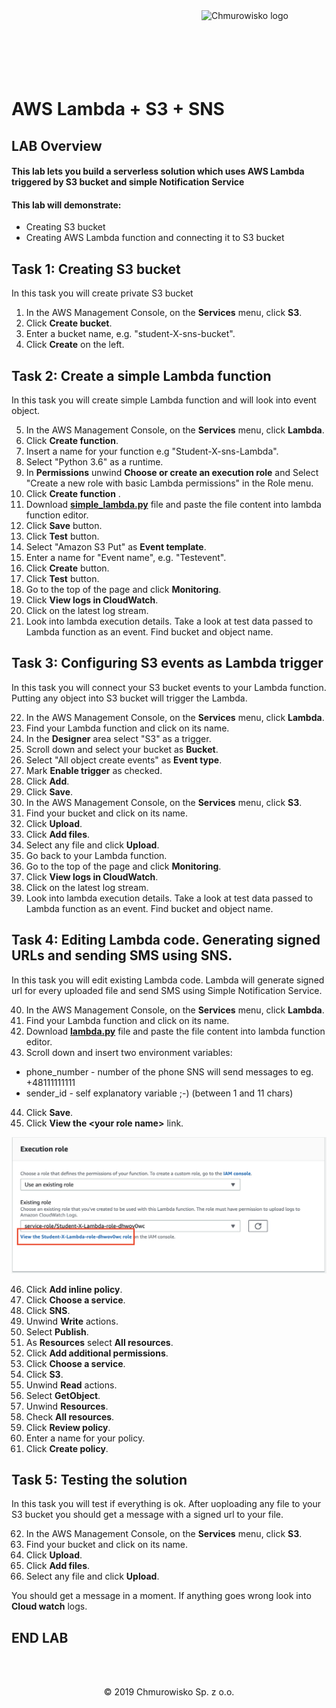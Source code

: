 <img src="../../img/logo.png" alt="Chmurowisko logo" width="200" align="right">
<br><br>
<br><br>
<br><br>

# AWS Lambda + S3 + SNS

## LAB Overview

#### This lab lets you build a serverless solution which uses AWS Lambda triggered by S3 bucket and simple Notification Service 

#### This lab will demonstrate:
* Creating S3 bucket
* Creating AWS Lambda function and connecting it to S3 bucket

## Task 1: Creating S3 bucket
In this task you will create private S3 bucket

1. In the AWS Management Console, on the **Services** menu, click **S3**.
2. Click **Create bucket**.
3. Enter a bucket name, e.g. "student-X-sns-bucket".
4. Click **Create** on the left.

## Task 2: Create a simple Lambda function

In this task you will create simple Lambda function and will look into event object.

5. In the AWS Management Console, on the **Services** menu, click **Lambda**.
6. Click **Create function**.
7. Insert a name for your function e.g "Student-X-sns-Lambda".
8. Select "Python 3.6" as a runtime.
9. In **Permissions** unwind **Choose or create an execution role** and Select "Create a new role with basic Lambda permissions" in the Role menu.
10. Click **Create function** .
11. Download **[simple\_lambda.py](simple_lambda.py)** file and paste the file content into lambda function editor.
12. Click **Save** button.
13. Click **Test** button.
14. Select "Amazon S3 Put" as **Event template**.
15. Enter a name for "Event name", e.g. "Testevent".
16. Click **Create** button.
17. Click **Test** button.
18. Go to the top of the page and click **Monitoring**.
19. Click **View logs in CloudWatch**.
20. Click on the latest log stream.
21. Look into lambda execution details. Take a look at test data passed to Lambda function as an event. Find bucket and object name.

## Task 3: Configuring S3 events as Lambda trigger

In this task you will connect your S3 bucket events to your Lambda function. Putting any object into S3 bucket will trigger the Lambda.

22. In the AWS Management Console, on the **Services** menu, click **Lambda**.
23. Find your Lambda function and click on its name.
24. In the **Designer** area select "S3" as a trigger.
25. Scroll down and select your bucket as **Bucket**.
26. Select "All object create events" as **Event type**.
27. Mark **Enable trigger** as checked.
28. Click **Add**.
29. Click **Save**.
30. In the AWS Management Console, on the **Services** menu, click **S3**.
31. Find your bucket and click on its name.
32. Click **Upload**.
33. Click **Add files**.
34. Select any file and click **Upload**.
35. Go back to your Lambda function.
36. Go to the top of the page and click **Monitoring**.
37. Click **View logs in CloudWatch**.
38. Click on the latest log stream.
39. Look into lambda execution details. Take a look at test data passed to Lambda function as an event. Find bucket and object name.


## Task 4: Editing Lambda code. Generating signed URLs and sending SMS using SNS.

In this task you will edit existing Lambda code. Lambda will generate signed url for every uploaded file and send SMS using Simple Notification Service.

40. In the AWS Management Console, on the **Services** menu, click **Lambda**.
41. Find your Lambda function and click on its name.
42. Download **[lambda.py](lambda.py)** file and paste the file content into lambda function editor.
43. Scroll down and insert two environment variables:
* phone_number - number of the phone SNS will send messages to eg. +48111111111
* sender_id - self explanatory variable ;-) (between 1 and 11 chars)
44. Click **Save**.
45. Click **View the \<your role name\>** link.

![Editing role](./img/edit_role.png)

46. Click **Add inline policy**.
47. Click **Choose a service**.
48. Click **SNS**.
49. Unwind **Write** actions.
50. Select **Publish**.
51. As **Resources** select **All resources**.
52. Click **Add additional permissions**.
53. Click **Choose a service**.
54. Click **S3**.
55. Unwind **Read** actions.
56. Select **GetObject**.
57. Unwind **Resources**.
58. Check **All resources**.
59. Click **Review policy**.
60. Enter a name for your policy.
61. Click **Create policy**.


## Task 5: Testing the solution

In this task you will test if everything is ok. After uoploading any file to your S3 bucket you should get a message with a signed url to your file.

62. In the AWS Management Console, on the **Services** menu, click **S3**.
63. Find your bucket and click on its name.
64. Click **Upload**.
65. Click **Add files**.
66. Select any file and click **Upload**.

You should get a message in a moment. If anything goes wrong look into **Cloud watch** logs.

## END LAB

<br><br>

<center><p>&copy; 2019 Chmurowisko Sp. z o.o.<p></center>